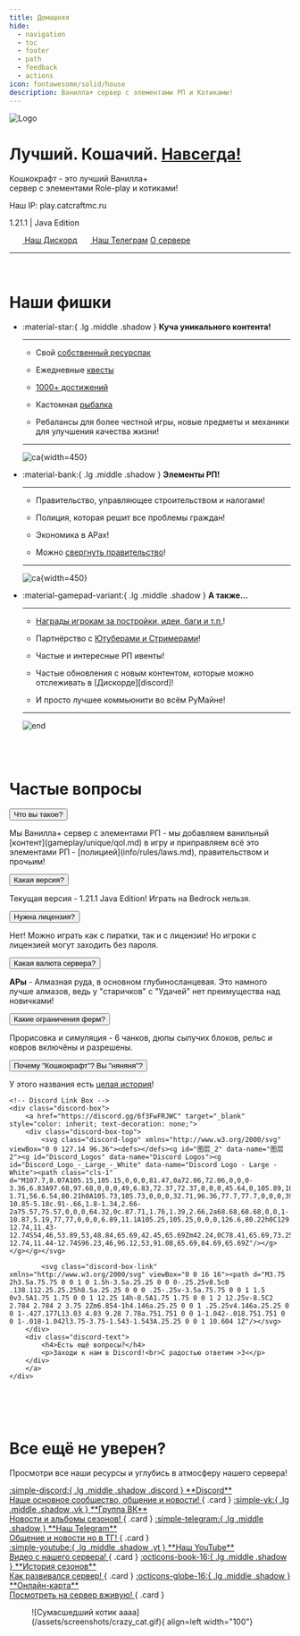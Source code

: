 ```yaml
---
title: Домашняя
hide:
  - navigation
  - toc
  - footer
  - path
  - feedback
  - actions
icon: fontawesome/solid/house
description: Ванилла+ сервер с элементами РП и Котиками!
---
```


<div class="index-title">
    <img src="../assets/sleepy_cat.png" class="image-shadow no-expand catcraft-logo" alt="Logo">
    <div class="text-container">
        <h1 class="title-text">
            <span class="white">Лучший.<span class="neon white"> Кошачий.</span> <span class="white"><u>Навсегда!</u></span>
        </h1>
        <p class="description almost-white">
            <span class="white">Кошкокрафт</span> - это лучший Ванилла<span class="gold">+</span><br>сервер с элементами Role-play и котиками!
        </p>
        <p class="version-info almost-white" data-clipboard-text="play.catcraftmc.ru" onclick="copyToClipboard(this)">Наш IP: play.catcraftmc.ru</p>
        <p class="version-info almost-white">1.21.1 | Java Edition</p>
        <a class="md-button md-button--primary" style="display: inline-block;" href="https://discord.gg/6f3FwFRJWC">
            <svg style="height:1em;fill:white;margin-right:5px;" xmlns="http://www.w3.org/2000/svg" viewBox="0 0 127.14 96.36"><defs></defs><g id="图层_2" data-name="图层 2"><g id="Discord_Logos" data-name="Discord Logos"><g id="Discord_Logo_-_Large_-_White" data-name="Discord Logo - Large - White"><path class="cls-1" d="M107.7,8.07A105.15,105.15,0,0,0,81.47,0a72.06,72.06,0,0,0-3.36,6.83A97.68,97.68,0,0,0,49,6.83,72.37,72.37,0,0,0,45.64,0,105.89,105.89,0,0,0,19.39,8.09C2.79,32.65-1.71,56.6.54,80.21h0A105.73,105.73,0,0,0,32.71,96.36,77.7,77.7,0,0,0,39.6,85.25a68.42,68.42,0,0,1-10.85-5.18c.91-.66,1.8-1.34,2.66-2a75.57,75.57,0,0,0,64.32,0c.87.71,1.76,1.39,2.66,2a68.68,68.68,0,0,1-10.87,5.19,77,77,0,0,0,6.89,11.1A105.25,105.25,0,0,0,126.6,80.22h0C129.24,52.84,122.09,29.11,107.7,8.07ZM42.45,65.69C36.18,65.69,31,60,31,53s5-12.74,11.43-12.74S54,46,53.89,53,48.84,65.69,42.45,65.69Zm42.24,0C78.41,65.69,73.25,60,73.25,53s5-12.74,11.44-12.74S96.23,46,96.12,53,91.08,65.69,84.69,65.69Z"/></g></g></g></svg>
            Наш Дискорд
        </a>
        <a class="md-button md-button--primary" style="display: inline-block;" href="https://t.me/catcraftmc_tg">
            <svg style="height:1em;fill:white;margin-right:5px;" xmlns="http://www.w3.org/2000/svg" viewBox="0 0 24 24"><path d="M11.944 0A12 12 0 0 0 0 12a12 12 0 0 0 12 12 12 12 0 0 0 12-12A12 12 0 0 0 12 0zm4.962 7.224c.1-.002.321.023.465.14a.5.5 0 0 1 .171.325c.016.093.036.306.02.472-.18 1.898-.962 6.502-1.36 8.627-.168.9-.499 1.201-.82 1.23-.696.065-1.225-.46-1.9-.902-1.056-.693-1.653-1.124-2.678-1.8-1.185-.78-.417-1.21.258-1.91.177-.184 3.247-2.977 3.307-3.23.007-.032.014-.15-.056-.212s-.174-.041-.249-.024q-.159.037-5.061 3.345-.72.495-1.302.48c-.428-.008-1.252-.241-1.865-.44-.752-.245-1.349-.374-1.297-.789q.04-.324.893-.663 5.247-2.286 6.998-3.014c3.332-1.386 4.025-1.627 4.476-1.635"/></svg>
            Наш Телеграм
        </a>
        <a class="md-button" href="/info/faq/">
            О сервере
        </a>
    </div>
</div>

***

<br>

<h1 class="shadow">Наши фишки</h1>

<div class="grid cards" markdown>

-   :material-star:{ .lg .middle .shadow } <span class="shadow">__Куча уникального контента!__</span>

    ---

    * Свой [собственный ресурспак](gameplay/unique/resourcepack.md)
    
    * Ежедневные [квесты](gameplay/unique/npc.md)
    
    * [1000+ достижений](gameplay/unique/datapacks.md)
    
    * Кастомная [рыбалка](gameplay/unique/fishing.md)
    
    * Ребалансы для более честной игры, новые предметы и механики для улучшения качества жизни!

    ---

    ![ca](/assets/screenshots/art_skoroh.png){width=450}

-   :material-bank:{ .lg .middle .shadow } <span class="shadow">__Элементы РП!__</span>

    ---

    * Правительство, управляющее строительством и налогами!

    * Полиция, которая решит все проблемы граждан!

    * Экономика в АРах!

    * Можно [свергнуть правительство](server-history/5season/#14_-)!

    ---

    ![ca](/assets/screenshots/catcraft.jpg){width=450}

- :material-gamepad-variant:{ .lg .middle .shadow } <span class="shadow">__А также...__</span>

    ---

    * [Награды игрокам за постройки, идеи, баги и т.п.](gameplay/rewards/list.md)!

    * Партнёрство с [Ютуберами и Стримерами](info/for_media.md)!

    * Частые и интересные РП ивенты!

    * Частые обновления с новым контентом, которые можно отслеживать в [Дискорде][discord]!

    * И просто лучшее коммьюнити во всём РуМайне!

    ---

    ![end](/assets/screenshots/players.jpg)

</div>

<br><br>

<h1 class="shadow">Частые вопросы</h1>

<div class="faq-container">
    <div class="faq-section">
        <div class="faq-dropdown">
            <button class="dropdown-btn">Что вы такое?</button>
            <div class="dropdown-content">
                <p>Мы Ванилла+ сервер с элементами РП - мы добавляем ванильный [контент](gameplay/unique/qol.md) в игру и приправляем всё это элементами РП - [полицией](info/rules/laws.md), правительством и прочьим!</p>
            </div>
        </div>
        <div class="faq-dropdown">
            <button class="dropdown-btn">Какая версия?</button>
            <div class="dropdown-content">
                <p>Текущая версия - 1.21.1 Java Edition! Играть на Bedrock нельзя.<br></p>
            </div>
        </div>
        <div class="faq-dropdown">
            <button class="dropdown-btn">Нужна лицензия?</button>
            <div class="dropdown-content">
                <p>Нет! Можно играть как с пиратки, так и с лицензии! Но игроки с лицензией могут заходить без пароля.</p>
            </div>
        </div>
        <div class="faq-dropdown">
            <button class="dropdown-btn">Какая валюта сервера?</button>
            <div class="dropdown-content">
                <p><b>АРы</b> - Алмазная руда, в основном глубиносланцевая. Это намного лучше алмазов, ведь у "старичков" с "Удачей" нет преимущества над новичками!</p>
            </div>
        </div>
        <div class="faq-dropdown">
            <button class="dropdown-btn">Какие ограничения ферм?</button>
            <div class="dropdown-content">
                <p>Прорисовка и симуляция - 6 чанков, дюпы сыпучих блоков, рельс и ковров включёны и разрешены.</p>
            </div>
        </div>
        <div class="faq-dropdown">
            <button class="dropdown-btn">Почему "Кошкокрафт"? Вы "няняня"?</button>
            <div class="dropdown-content">
                <p>У этого названия есть <a href="server-history/1season">целая история</a>!</p>
            </div>
        </div>
    </div>

    <!-- Discord Link Box -->
    <div class="discord-box">
        <a href="https://discord.gg/6f3FwFRJWC" target="_blank" style="color: inherit; text-decoration: none;">
        <div class="discord-box-top">
            <svg class="discord-logo" xmlns="http://www.w3.org/2000/svg" viewBox="0 0 127.14 96.36"><defs></defs><g id="图层_2" data-name="图层 2"><g id="Discord_Logos" data-name="Discord Logos"><g id="Discord_Logo_-_Large_-_White" data-name="Discord Logo - Large - White"><path class="cls-1" d="M107.7,8.07A105.15,105.15,0,0,0,81.47,0a72.06,72.06,0,0,0-3.36,6.83A97.68,97.68,0,0,0,49,6.83,72.37,72.37,0,0,0,45.64,0,105.89,105.89,0,0,0,19.39,8.09C2.79,32.65-1.71,56.6.54,80.21h0A105.73,105.73,0,0,0,32.71,96.36,77.7,77.7,0,0,0,39.6,85.25a68.42,68.42,0,0,1-10.85-5.18c.91-.66,1.8-1.34,2.66-2a75.57,75.57,0,0,0,64.32,0c.87.71,1.76,1.39,2.66,2a68.68,68.68,0,0,1-10.87,5.19,77,77,0,0,0,6.89,11.1A105.25,105.25,0,0,0,126.6,80.22h0C129.24,52.84,122.09,29.11,107.7,8.07ZM42.45,65.69C36.18,65.69,31,60,31,53s5-12.74,11.43-12.74S54,46,53.89,53,48.84,65.69,42.45,65.69Zm42.24,0C78.41,65.69,73.25,60,73.25,53s5-12.74,11.44-12.74S96.23,46,96.12,53,91.08,65.69,84.69,65.69Z"/></g></g></g></svg>
            
            <svg class="discord-box-link" xmlns="http://www.w3.org/2000/svg" viewBox="0 0 16 16"><path d="M3.75 2h3.5a.75.75 0 0 1 0 1.5h-3.5a.25.25 0 0 0-.25.25v8.5c0 .138.112.25.25.25h8.5a.25.25 0 0 0 .25-.25v-3.5a.75.75 0 0 1 1.5 0v3.5A1.75 1.75 0 0 1 12.25 14h-8.5A1.75 1.75 0 0 1 2 12.25v-8.5C2 2.784 2.784 2 3.75 2Zm6.854-1h4.146a.25.25 0 0 1 .25.25v4.146a.25.25 0 0 1-.427.177L13.03 4.03 9.28 7.78a.751.751 0 0 1-1.042-.018.751.751 0 0 1-.018-1.042l3.75-3.75-1.543-1.543A.25.25 0 0 1 10.604 1Z"/></svg>
        </div>
        <div class="discord-text">
            <h4>Есть ещё вопросы?</h4>
            <p>Заходи к нам в Discord!<br>С радостью ответим >3<</p>
        </div>
        </a>
    </div>
</div>

<br><br><br>

<h1 class="shadow">Все ещё не уверен?</h1>

Просмотри все наши ресурсы и углубись в атмосферу нашего сервера!

<div class="grid" markdown>

<a href="https://discord.gg/6f3FwFRJWC" target="_blank">
:simple-discord:{ .lg .middle .shadow .discord } **Discord**<br>Наше основное сообщество, общение и новости!
</a>
{ .card }

<a href="https://vk.com/catcraftmc" target="_blank">
:simple-vk:{ .lg .middle .shadow .vk } **Группа ВК**<br>Новости и альбомы сезонов!
</a>
{ .card }

<a href="https://t.me/catcraftmc_tg" target="_blank">
:simple-telegram:{ .lg .middle .shadow } **Наш Telegram**<br>Общение и новости но в ТГ!
</a>
{ .card }
</div>

<div class="grid" markdown>

<a href="https://www.youtube.com/@catcraftminecraft" target="_blank">
:simple-youtube:{ .lg .middle .shadow .yt } **Наш YouTube**<br>Видео с нашего сервера!
</a>
{ .card }

<a href="./server-history/1season">
:octicons-book-16:{ .lg .middle .shadow } **История сезонов**<br>Как развивался сервер!
</a>
{ .card }

<a href="https://map.catcraftmc.ru" target="_blank">
:octicons-globe-16:{ .lg .middle .shadow } **Онлайн-карта**<br>Посмотреть на сервер вживую!
</a>
{ .card }

</div>

<figure markdown="span">
    ![Сумасшедший котик аааа](/assets/screenshots/crazy_cat.gif){ align=left width="100"}
</figure>

<script>

document.addEventListener('DOMContentLoaded', function() {
    var dropdowns = document.getElementsByClassName("dropdown-btn");
    for (var i = 0; i < dropdowns.length; i++) {
        dropdowns[i].addEventListener("click", function() {
            var content = this.nextElementSibling;
            if (content.style.display === "block") {
                content.style.display = "none";
            } else {
                content.style.display = "block";
            }
        });
    }
});

function copyToClipboard(element) {
const text = element.getAttribute('data-clipboard-text');
navigator.clipboard.writeText(text).then(() => {
    console.log('IP Скопирован!'); 
}, (err) => {
    console.error('Ошибка копирования...');
});
}

</script>
